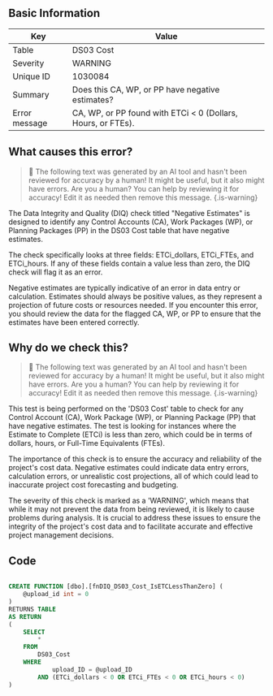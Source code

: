## Basic Information
| Key         | Value          |
|-------------|----------------|
| Table       | DS03 Cost |
| Severity    | WARNING |
| Unique ID   | 1030084   |
| Summary     | Does this CA, WP, or PP have negative estimates? |
| Error message | CA, WP, or PP found with ETCi < 0 (Dollars, Hours, or FTEs). |

## What causes this error?

> :robot: The following text was generated by an AI tool and hasn't been reviewed for accuracy by a human! It might be useful, but it also might have errors. Are you a human? You can help by reviewing it for accuracy! Edit it as needed then remove this message.
{.is-warning}

The Data Integrity and Quality (DIQ) check titled "Negative Estimates" is designed to identify any Control Accounts (CA), Work Packages (WP), or Planning Packages (PP) in the DS03 Cost table that have negative estimates. 

The check specifically looks at three fields: ETCi_dollars, ETCi_FTEs, and ETCi_hours. If any of these fields contain a value less than zero, the DIQ check will flag it as an error. 

Negative estimates are typically indicative of an error in data entry or calculation. Estimates should always be positive values, as they represent a projection of future costs or resources needed. If you encounter this error, you should review the data for the flagged CA, WP, or PP to ensure that the estimates have been entered correctly.
## Why do we check this?

> :robot: The following text was generated by an AI tool and hasn't been reviewed for accuracy by a human! It might be useful, but it also might have errors. Are you a human? You can help by reviewing it for accuracy! Edit it as needed then remove this message.
{.is-warning}

This test is being performed on the 'DS03 Cost' table to check for any Control Account (CA), Work Package (WP), or Planning Package (PP) that have negative estimates. The test is looking for instances where the Estimate to Complete (ETCi) is less than zero, which could be in terms of dollars, hours, or Full-Time Equivalents (FTEs). 

The importance of this check is to ensure the accuracy and reliability of the project's cost data. Negative estimates could indicate data entry errors, calculation errors, or unrealistic cost projections, all of which could lead to inaccurate project cost forecasting and budgeting. 

The severity of this check is marked as a 'WARNING', which means that while it may not prevent the data from being reviewed, it is likely to cause problems during analysis. It is crucial to address these issues to ensure the integrity of the project's cost data and to facilitate accurate and effective project management decisions.
## Code

```sql

CREATE FUNCTION [dbo].[fnDIQ_DS03_Cost_IsETCLessThanZero] (
	@upload_id int = 0
)
RETURNS TABLE
AS RETURN
(
	SELECT 
		* 
	FROM 
		DS03_Cost
	WHERE
			upload_ID = @upload_ID
		AND (ETCi_dollars < 0 OR ETCi_FTEs < 0 OR ETCi_hours < 0)
)
```
